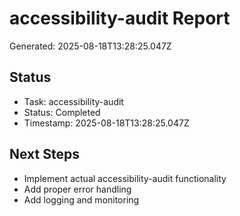# accessibility-audit Report

Generated: 2025-08-18T13:28:25.047Z

## Status
- Task: accessibility-audit
- Status: Completed
- Timestamp: 2025-08-18T13:28:25.047Z

## Next Steps
- Implement actual accessibility-audit functionality
- Add proper error handling
- Add logging and monitoring
